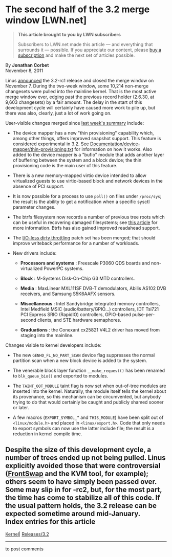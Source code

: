 # The second half of the 3.2 merge window [LWN.net]

> **This article brought to you by LWN subscribers**
> 
> Subscribers to LWN.net made this article — and everything that surrounds it — possible. If you appreciate our content, please [buy a subscription](/Promo/nst-nag3/subscribe) and make the next set of articles possible. 

By **Jonathan Corbet**  
November 8, 2011 

Linus [announced](/Articles/466253/) the 3.2-rc1 release and closed the merge window on November 7. During the two-week window, some 10,214 non-merge changesets were pulled into the mainline kernel. That is the most active merge window ever, edging past the previous record holder (2.6.30, at 9,603 changesets) by a fair amount. The delay in the start of this development cycle will certainly have caused more work to pile up, but there was also, clearly, just a lot of work going on. 

User-visible changes merged since [last week's summary](/Articles/465066/) include: 

  * The device mapper has a new "thin provisioning" capability which, among other things, offers improved snapshot support. This feature is considered experimental in 3.2. See [Documentation/device-mapper/thin-provisioning.txt](/Articles/465740/) for information on how it works. Also added to the device mapper is a "bufio" module that adds another layer of buffering between the system and a block device; the thin provisioning code is the main user of this feature. 

  * There is a new memory-mapped virtio device intended to allow virtualized guests to use virtio-based block and network devices in the absence of PCI support. 

  * It is now possible for a process to use `poll()` on files under `/proc/sys`; the result is the ability to get a notification when a specific sysctl parameter changes. 

  * The btrfs filesystem now records a number of previous tree roots which can be useful in recovering damaged filesystems; see [this article](/Articles/465160/) for more information. Btrfs has also gained improved readahead support. 

  * The [I/O-less dirty throttling](/Articles/456904/) patch set has been merged; that should improve writeback performance for a number of workloads. 

  * New drivers include: 

    * **Processors and systems** : Freescale P3060 QDS boards and non-virtualized PowerPC systems. 

    * **Block** : M-Systems Disk-On-Chip G3 MTD controllers. 

    * **Media** : MaxLinear MXL111SF DVB-T demodulators, Abilis AS102 DVB receivers, and Samsung S5K6AAFX sensors. 

    * **Miscellaneous** : Intel Sandybridge integrated memory controllers, Intel Medfield MSIC (audio/battery/GPIO...) controllers, IDT Tsi721 PCI Express SRIO (RapidIO) controllers, GPIO-based pulse-per-second clients, and STE hardware semaphores. 

    * **Graduations** : the Conexant cx25821 V4L2 driver has moved from staging into the mainline. 




Changes visible to kernel developers include: 

  * The new `GENHD_FL_NO_PART_SCAN` device flag suppresses the normal partition scan when a new block device is added to the system. 

  * The venerable block layer function `__make_request()` has been renamed to `blk_queue_bio()` and exported to modules. 

  * The `TAINT_OOT_MODULE` taint flag is now set when out-of-tree modules are inserted into the kernel. Naturally, the module itself tells the kernel about its provenance, so this mechanism can be circumvented, but anybody trying to do that would certainly be caught and publicly shamed sooner or later. 

  * A few macros (`EXPORT_SYMBOL_`* and `THIS_MODULE`) have been split out of `<linux/module.h>` and placed in `<linux/export.h>`. Code that only needs to export symbols can now use the latter include file; the result is a reduction in kernel compile time. 




Despite the size of this development cycle, a number of trees ended up not being pulled. Linus explicitly avoided those that were controversial ([FrontSwap](/Articles/465317/) and the KVM tool, for example); others seem to have simply been passed over. Some may slip in for -rc2, but, for the most part, the time has come to stabilize all of this code. If the usual pattern holds, the 3.2 release can be expected sometime around mid-January.  
Index entries for this article  
---  
[Kernel](/Kernel/Index)| [Releases/3.2](/Kernel/Index#Releases-3.2)  
  


* * *

to post comments 
